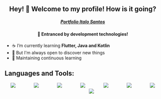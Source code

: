 <h2 align="center">Hey! 👋 Welcome to my profile! How is it going?</h2>
<h5 align="center"><a href="https://profile-dev-italo-santos.web.app/#/">Portfolio Italo Santos</a>
<h4 align="center"><strong>🏃 Entranced by development technologies!
</strong></h4>

- :coffee:  I’m currently learning **Flutter, Java and Kotlin**
- :telescope:  But I'm always open to discover new things
- :rocket:  Maintaining continuous learning

<h2>Languages and Tools:</h2>
<p align="center">
    <a href="https://flutter.dev"> <img src="https://img.icons8.com/color/48/000000/flutter.png"/></a>
    &nbsp;&nbsp;&nbsp;&nbsp;&nbsp;&nbsp;&nbsp;&nbsp;&nbsp;&nbsp;&nbsp;&nbsp;&nbsp;
    <a href="https://www.javascript.com/"><img src="https://img.icons8.com/color/50/000000/javascript.png"/></a>
    &nbsp;&nbsp;&nbsp;&nbsp;&nbsp;&nbsp;&nbsp;&nbsp;&nbsp;&nbsp;&nbsp;&nbsp;&nbsp;
    <a href="" target="_blank"><img src="https://img.icons8.com/color/48/000000/html-5.png"/></a>
    &nbsp;&nbsp;&nbsp;&nbsp;&nbsp;&nbsp;&nbsp;&nbsp;&nbsp;&nbsp;&nbsp;&nbsp;&nbsp;
    <a href=""><img src="https://img.icons8.com/color/48/000000/css3.png"/></a>
    &nbsp;&nbsp;&nbsp;&nbsp;&nbsp;&nbsp;&nbsp;&nbsp;&nbsp;&nbsp;&nbsp;&nbsp;&nbsp;
    <a href=""><img src="https://img.icons8.com/color/48/000000/c-sharp-logo.png"/></a>
    &nbsp;&nbsp;&nbsp;&nbsp;&nbsp;&nbsp;&nbsp;&nbsp;&nbsp;&nbsp;&nbsp;&nbsp;&nbsp;
    <a href=""><img src="https://img.icons8.com/color/48/000000/microsoft-sql-server.png"/></a>
    &nbsp;&nbsp;&nbsp;&nbsp;&nbsp;&nbsp;&nbsp;&nbsp;&nbsp;&nbsp;&nbsp;&nbsp;&nbsp;
    <a href="https://git-scm.com/"> <img src="https://img.icons8.com/color/48/000000/git.png"/></a> 
    &nbsp;&nbsp;&nbsp;&nbsp;&nbsp;&nbsp;&nbsp;&nbsp;&nbsp;&nbsp;&nbsp;&nbsp;&nbsp;
    <a href="https://nodejs.org/en/"> <img src="https://img.icons8.com/color/48/000000/nodejs.png"/></a> 
</p>
